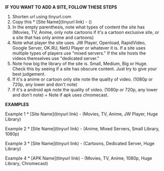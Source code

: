 **IF YOU WANT TO ADD A SITE, FOLLOW THESE STEPS**

1. Shorten url using tinyurl.com
2. Copy this * [Site Name](tinyurl link) - ()
3. In the empty parenthesis, note what types of content the site has (Movies, TV, Anime, only note cartoons if it's a cartoon exclusive site, or a site that has only anime and cartoons) 
4. Note what player the site uses. JW Player, Openload, RapidVideo, Google Server, OK.RU, NetU Player or whatever it is. If a site uses multiple types of players use "mixed servers." If the site hosts the videos themselves use "dedicated server." 
5. Note how big the library of the site is. Small, Medium, Big or Huge. Check this by seeing if a site has obscure content. Just try to give your best judgement. 
6. If it's a anime or cartoon only site note the quality of video. (1080p or 720p, any lower and don't note)
7. If it's a android apk note the quality of video. (1080p or 720p, any lower and don't note) + Note if apk uses chromecast.

**EXAMPLES**

Example 1 * [Site Name](tinyurl link) - (Movies, TV, Anime, JW Player, Huge Library)

Example 2 * [Site Name](tinyurl link) - (Anime, Mixed Servers, Small Library, 1080p)

Example 3 * [Site Name](tinyurl link) - (Cartoons, Dedicated Server, Huge Library)

Example 4 * [APK Name](tinyurl link) - (Movies, TV, Anime, 1080p, Huge Library, Chromecast)






